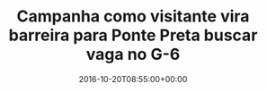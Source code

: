 ---
layout: post
title: "Campanha como visitante vira barreira para Ponte Preta buscar vaga no G-6"
date: 2016-10-20T08:55:00+00:00
external_link: "http://globoesporte.globo.com/sp/campinas-e-regiao/futebol/times/ponte-preta/noticia/2016/10/campanha-como-visitante-vira-barreira-para-ponte-preta-buscar-vaga-no-g-6.html"
categories: news globo.com
---
